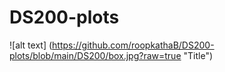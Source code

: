 # DS200-plots

![alt text] (https://github.com/roopkathaB/DS200-plots/blob/main/DS200/box.jpg?raw=true "Title")
